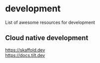 # development
List of awesome resources for development


## Cloud native development

https://skaffold.dev  
https://docs.tilt.dev  

